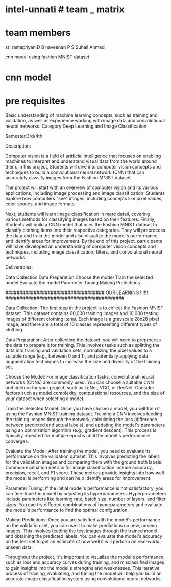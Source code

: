 # intel-unnati            #  team _ matrix 


# team members 
  sri ramapriyan D B
  naveenan P S
  Suhail Ahmed 



  
cnn model using fashion MNIST dataset 
# cnn model


# pre requisites
Basic understanding of machine learning concepts, such as training and validation, as well as experience working with image data and convolutional neural networks.
Category:Deep Learning and Image Classification

Semester:3rd/4th 

Description:

Computer vision is a field of artificial intelligence that focuses on enabling machines to interpret and understand visual data from the world around them. In this project, Students will dive into computer vision concepts and techniques to build a convolutional neural network (CNN) that can accurately classify images from the Fashion MNIST dataset.

The project will start with an overview of computer vision and its various applications, including image processing and image classification. Students explore how computers "see" images, including concepts like pixel values, color spaces, and image formats.

Next, students will learn image classification in more detail, covering various methods for classifying images based on their features. Finally, Students will build a CNN model that uses the Fashion MNIST dataset to classify clothing items into their respective categories. They will preprocess the data and train the model and also visualize the model's performance and identify areas for improvement. By the end of this project, participants will have developed an understanding of computer vision concepts and techniques, including image classification, filters, and convolutional neural networks.

Deliverables:

Data Collection
Data Preparation
Choose the model
Train the selected model
Evaluate the model
Parameter Tuning
Making Predictions




################################### OUR LEARNING !!!!!! ##########################################

Data Collection:
The first step in the project is to collect the Fashion MNIST dataset. This dataset contains 60,000 training images and 10,000 testing images of different clothing items. Each image is a grayscale 28x28 pixel image, and there are a total of 10 classes representing different types of clothing.

Data Preparation:
After collecting the dataset, you will need to preprocess the data to prepare it for training. This involves tasks such as splitting the data into training and validation sets, normalizing the pixel values to a suitable range (e.g., between 0 and 1), and potentially applying data augmentation techniques to increase the size and diversity of the training set.

Choose the Model:
For image classification tasks, convolutional neural networks (CNNs) are commonly used. You can choose a suitable CNN architecture for your project, such as LeNet, VGG, or ResNet. Consider factors such as model complexity, computational resources, and the size of your dataset when selecting a model.

Train the Selected Model:
Once you have chosen a model, you will train it using the Fashion MNIST training dataset. Training a CNN involves feeding the training images through the network, calculating the loss (difference between predicted and actual labels), and updating the model's parameters using an optimization algorithm (e.g., gradient descent). This process is typically repeated for multiple epochs until the model's performance converges.

Evaluate the Model:
After training the model, you need to evaluate its performance on the validation dataset. This involves predicting the labels for the validation images and comparing them with the ground truth labels. Common evaluation metrics for image classification include accuracy, precision, recall, and F1 score. These metrics provide insights into how well the model is performing and can help identify areas for improvement.

Parameter Tuning:
If the initial model's performance is not satisfactory, you can fine-tune the model by adjusting its hyperparameters. Hyperparameters include parameters like learning rate, batch size, number of layers, and filter sizes. You can try different combinations of hyperparameters and evaluate the model's performance to find the optimal configuration.

Making Predictions:
Once you are satisfied with the model's performance on the validation set, you can use it to make predictions on new, unseen images. This involves feeding the test images through the trained model and obtaining the predicted labels. You can evaluate the model's accuracy on the test set to get an estimate of how well it will perform on real-world, unseen data.

Throughout the project, it's important to visualize the model's performance, such as loss and accuracy curves during training, and misclassified images to gain insights into the model's strengths and weaknesses. This iterative process of training, evaluating, and tuning the model will help you build an accurate image classification system using convolutional neural networks.

